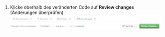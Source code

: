 1. Klicke oberhalb des veränderten Code auf **Review changes** (Änderungen überprüfen). ![Schaltfläche „Review changes" (Änderungen überprüfen)](/assets/images/help/pull_requests/review-changes-button.png)
